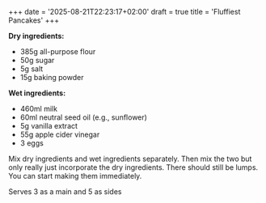 +++ 
date = '2025-08-21T22:23:17+02:00' 
draft = true
title = 'Fluffiest Pancakes' 
+++

**Dry ingredients:**

-   385g all-purpose flour
-   50g sugar
-   5g salt
-   15g baking powder

**Wet ingredients:**

-   460ml milk
-   60ml neutral seed oil (e.g., sunflower)
-   5g vanilla extract
-   55g apple cider vinegar
-   3 eggs

Mix dry ingredients and wet ingredients separately. Then mix the two but only really just incorporate the dry ingredients. There should still be lumps. You can start making them immediately.

Serves 3 as a main and 5 as sides
